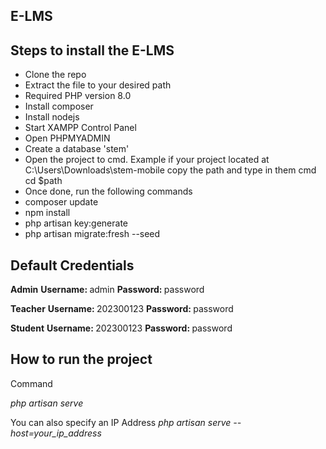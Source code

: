 ## E-LMS

## Steps to install the E-LMS

- Clone the repo
- Extract the file to your desired path
- Required PHP version 8.0
- Install composer
- Install nodejs
- Start XAMPP Control Panel
- Open PHPMYADMIN
- Create a database 'stem'
- Open the project to cmd. Example if your project located at C:\Users\Downloads\stem-mobile copy the path and type in them cmd cd $path
- Once done, run the following commands
- composer update
- npm install
- php artisan key:generate
- php artisan migrate:fresh --seed

## Default Credentials

<b>Admin</b>
<b>Username: </b> admin
<b>Password: </b> password

<b>Teacher</b>
<b>Username: </b> 202300123
<b>Password: </b> password

<b>Student</b>
<b>Username: </b> 202300123
<b>Password: </b> password

## How to run the project

Command

<i>php artisan serve</i>

You can also specify an IP Address <i>php artisan serve --host=your_ip_address</i>